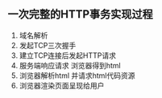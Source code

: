 一次完整的HTTP事务实现过程
---
1. 域名解析
2. 发起TCP三次握手
3. 建立TCP连接后发起HTTP请求
4. 服务端响应请求 浏览器得到html
5. 浏览器解析html 并请求html代码资源
6. 浏览器渲染页面呈现给用户